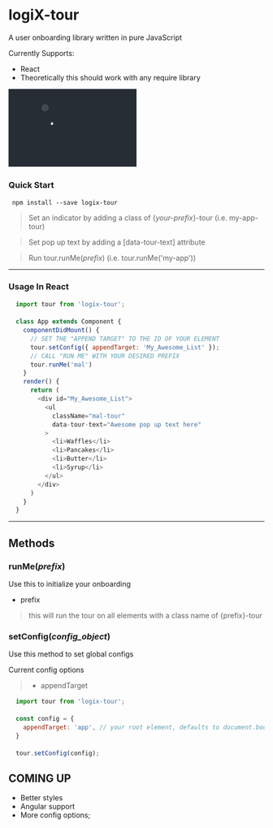 # logiX-tour
A user onboarding library written in pure JavaScript

Currently Supports:
* React
* Theoretically this should work with any require library

<img src="indicator.gif" width="50%" />

### Quick Start
     npm install --save logix-tour

> Set an indicator by adding a class of {_your-prefix_}-tour (i.e. my-app-tour)

> Set pop up text by adding a [data-tour-text] attribute

> Run tour.runMe(_prefix_) (i.e. tour.runMe('my-app'))

---

### Usage In React

```javascript
  import tour from 'logix-tour';

  class App extends Component {
    componentDidMount() {
      // SET THE "APPEND TARGET" TO THE ID OF YOUR ELEMENT
      tour.setConfig({ appendTarget: 'My_Awesome_List' });
      // CALL "RUN ME" WITH YOUR DESIRED PREFIX
      tour.runMe('mal')
    }
    render() {
      return (
        <div id="My_Awesome_List">
          <ul
            className="mal-tour"
            data-tour-text="Awesome pop up text here"
          >
            <li>Waffles</li>
            <li>Pancakes</li>
            <li>Butter</li>
            <li>Syrup</li>
          </ul>
        </div>
      )
    }
  }
```
---
## Methods

### runMe(_prefix_)

Use this to initialize your onboarding

* prefix
> this will run the tour on all elements with a class name of {prefix}-tour

### setConfig(_config_object_)

Use this method to set global configs

Current config options
> * appendTarget

```javascript
  import tour from 'logix-tour';

  const config = {
    appendTarget: 'app', // your root element, defaults to document.body
  }

  tour.setConfig(config);
```

## COMING UP
- Better styles
- Angular support
- More config options;
